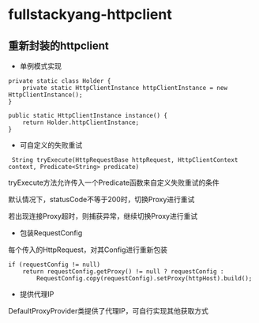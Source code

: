 # fullstackyang-httpclient
## 重新封装的httpclient
- 单例模式实现
```
private static class Holder {
    private static HttpClientInstance httpClientInstance = new HttpClientInstance();
}

public static HttpClientInstance instance() {
    return Holder.httpClientInstance;
}
```
- 可自定义的失败重试
```
 String tryExecute(HttpRequestBase httpRequest, HttpClientContext context, Predicate<String> predicate)
```
tryExecute方法允许传入一个Predicate函数来自定义失败重试的条件

默认情况下，statusCode不等于200时，切换Proxy进行重试

若出现连接Proxy超时，则捕获异常，继续切换Proxy进行重试

- 包装RequestConfig

每个传入的HttpRequest，对其Config进行重新包装
```
if (requestConfig != null)
    return requestConfig.getProxy() != null ? requestConfig : 
        RequestConfig.copy(requestConfig).setProxy(httpHost).build();
```

- 提供代理IP

DefaultProxyProvider类提供了代理IP，可自行实现其他获取方式